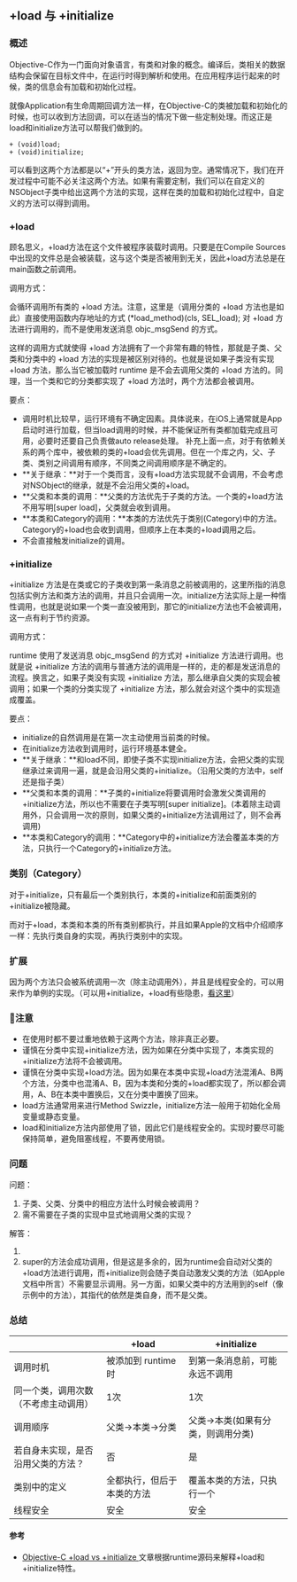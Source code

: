 ## +load 与 +initialize

### 概述

Objective-C作为一门面向对象语言，有类和对象的概念。编译后，类相关的数据结构会保留在目标文件中，在运行时得到解析和使用。在应用程序运行起来的时候，类的信息会有加载和初始化过程。

就像Application有生命周期回调方法一样，在Objective-C的类被加载和初始化的时候，也可以收到方法回调，可以在适当的情况下做一些定制处理。而这正是load和initialize方法可以帮我们做到的。

```
+ (void)load;
+ (void)initialize;
```

可以看到这两个方法都是以“+”开头的类方法，返回为空。通常情况下，我们在开发过程中可能不必关注这两个方法。如果有需要定制，我们可以在自定义的NSObject子类中给出这两个方法的实现，这样在类的加载和初始化过程中，自定义的方法可以得到调用。



### +load

顾名思义，+load方法在这个文件被程序装载时调用。只要是在Compile Sources中出现的文件总是会被装载，这与这个类是否被用到无关，因此+load方法总是在main函数之前调用。

调用方式：

会循环调用所有类的 +load 方法。注意，这里是（调用分类的 +load 方法也是如此）直接使用函数内存地址的方式 (*load_method)(cls, SEL_load); 对 +load 方法进行调用的，而不是使用发送消息 objc_msgSend 的方式。

这样的调用方式就使得 +load 方法拥有了一个非常有趣的特性，那就是子类、父类和分类中的 +load 方法的实现是被区别对待的。也就是说如果子类没有实现 +load 方法，那么当它被加载时 runtime 是不会去调用父类的 +load 方法的。同理，当一个类和它的分类都实现了 +load 方法时，两个方法都会被调用。

要点：

- 调用时机比较早，运行环境有不确定因素。具体说来，在iOS上通常就是App启动时进行加载，但当load调用的时候，并不能保证所有类都加载完成且可用，必要时还要自己负责做auto release处理。
补充上面一点，对于有依赖关系的两个库中，被依赖的类的+load会优先调用。但在一个库之内，父、子类、类别之间调用有顺序，不同类之间调用顺序是不确定的。
- **关于继承：**对于一个类而言，没有+load方法实现就不会调用，不会考虑对NSObject的继承，就是不会沿用父类的+load。
- **父类和本类的调用：**父类的方法优先于子类的方法。一个类的+load方法不用写明[super load]，父类就会收到调用。
- **本类和Category的调用：**本类的方法优先于类别(Category)中的方法。Category的+load也会收到调用，但顺序上在本类的+load调用之后。
- 不会直接触发initialize的调用。

### +initialize

+initialize 方法是在类或它的子类收到第一条消息之前被调用的，这里所指的消息包括实例方法和类方法的调用，并且只会调用一次。initialize方法实际上是一种惰性调用，也就是说如果一个类一直没被用到，那它的initialize方法也不会被调用，这一点有利于节约资源。

调用方式：

runtime 使用了发送消息 objc_msgSend 的方式对 +initialize 方法进行调用。也就是说 +initialize 方法的调用与普通方法的调用是一样的，走的都是发送消息的流程。换言之，如果子类没有实现 +initialize 方法，那么继承自父类的实现会被调用；如果一个类的分类实现了 +initialize 方法，那么就会对这个类中的实现造成覆盖。


要点：

- initialize的自然调用是在第一次主动使用当前类的时候。
- 在initialize方法收到调用时，运行环境基本健全。
- **关于继承：**和load不同，即使子类不实现initialize方法，会把父类的实现继承过来调用一遍，就是会沿用父类的+initialize。（沿用父类的方法中，self还是指子类）
- **父类和本类的调用：**子类的+initialize将要调用时会激发父类调用的+initialize方法，所以也不需要在子类写明[super initialize]。(本着除主动调用外，只会调用一次的原则，如果父类的+initialize方法调用过了，则不会再调用)
- **本类和Category的调用：**Category中的+initialize方法会覆盖本类的方法，只执行一个Category的+initialize方法。


### 类别（Category）

对于+initialize，只有最后一个类别执行，本类的+initialize和前面类别的+initialize被隐藏。
 
而对于+load，本类和本类的所有类别都执行，并且如果Apple的文档中介绍顺序一样：先执行类自身的实现，再执行类别中的实现。

### 扩展

因为两个方法只会被系统调用一次（除主动调用外），并且是线程安全的，可以用来作为单例的实现。（可以用+initialize，+load有些隐患，[看这里](iOS_单例.md)）


### 注意

- 在使用时都不要过重地依赖于这两个方法，除非真正必要。
- 谨慎在分类中实现+initialize方法，因为如果在分类中实现了，本类实现的+initialize方法将不会被调用。
- 谨慎在分类中实现+load方法。因为如果在本类中实现+load方法混淆A、B两个方法，分类中也混淆A、B，因为本类和分类的+load都实现了，所以都会调用，A、B在本类中置换后，又在分类中置换了回来。
- load方法通常用来进行Method Swizzle，initialize方法一般用于初始化全局变量或静态变量。
- load和initialize方法内部使用了锁，因此它们是线程安全的。实现时要尽可能保持简单，避免阻塞线程，不要再使用锁。


### 问题

问题：

1. 子类、父类、分类中的相应方法什么时候会被调用？
2. 需不需要在子类的实现中显式地调用父类的实现？

解答：

1. 
2. super的方法会成功调用，但是这是多余的，因为runtime会自动对父类的+load方法进行调用，而+initialize则会随子类自动激发父类的方法（如Apple文档中所言）不需要显示调用。另一方面，如果父类中的方法用到的self（像示例中的方法），其指代的依然是类自身，而不是父类。

### 总结

||+load|+initialize|
|-----|---------|-----------|
|调用时机|被添加到 runtime 时|到第一条消息前，可能永远不调用|
|同一个类，调用次数<br>（不考虑主动调用）|1次|1次|
|调用顺序|父类->本类->分类|父类->本类(如果有分类，则调用分类)|
|若自身未实现，是否沿用父类的方法？|否|	是|
|类别中的定义|全都执行，但后于本类的方法|覆盖本类的方法，只执行一个|
|线程安全|安全|安全|

#### 参考

- [Objective-C +load vs +initialize
](http://blog.leichunfeng.com/blog/2015/05/02/objective-c-plus-load-vs-plus-initialize/) 文章根据runtime源码来解释+load和+initialize特性。

